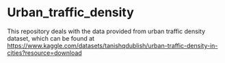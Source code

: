 # Urban_traffic_density
This repository deals with the data provided from urban traffic density dataset, which can be found at https://www.kaggle.com/datasets/tanishqdublish/urban-traffic-density-in-cities?resource=download
